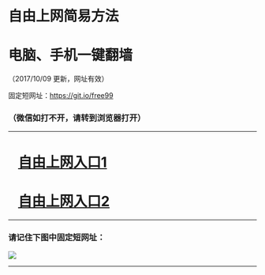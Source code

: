 ﻿# 自由上网简易方法

# 电脑、手机一键翻墙

（2017/10/09 更新，网址有效）

固定短网址：https://git.io/free99

### （微信如打不开，请转到浏览器打开）


***





# &nbsp;&nbsp; <a href="http://ft280164793.fwq-tz-1001.info/fwqtz01.html?t=100900115396 " target="_blank">自由上网入口1</a>
# &nbsp;&nbsp; <a href="http://ft111629767.fwq-tz-1002.info/fwqtz02.html?t=100900125752 " target="_blank">自由上网入口2</a>
***

### 请记住下图中固定短网址：

<img src="https://s3-us-west-2.amazonaws.com/fwq-1001/yjfq-20170905okok.png" /> 


***

